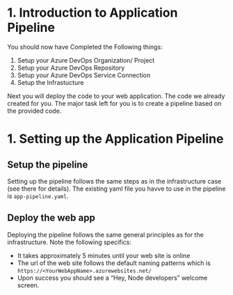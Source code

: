 # 1. Introduction to Application Pipeline

You should now have Completed the Following things:
1. Setup your Azure DevOps Organization/ Project
2. Setup your Azure DevOps Repository
3. Setup your Azure DevOps Service Connection
4. Setup the Infrastucture

Next you will deploy the code to your web application. The code we already created for you. The major task left for you is to create a pipeline based on the provided code.

# 1. Setting up the Application Pipeline

## Setup the pipeline

Setting up the pipeline follows the same steps as in the infrastructure case (see there for details). The existing yaml file you havve to use in the pipeline is `app-pipeline.yaml`.

## Deploy the web app

Deploying the pipeline follows the same general principles as for the infrastructure. Note the following specifics:
- It takes approximately 5 minutes until your web site is online
- The url of the web site follows the default naming patterns which is `https://<YourWebAppName>.azurewebsites.net/`
- Upon success you should see a “Hey, Node developers” welcome screen.



